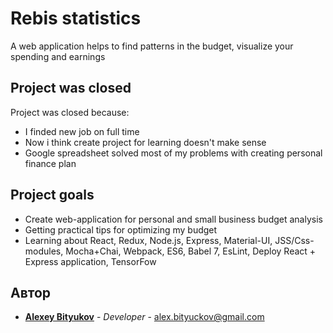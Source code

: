 # Rebis statistics
A web application helps to find patterns in the budget, visualize your spending and earnings
## Project was closed
Project was closed because: 
 * I finded new job on full time
 * Now i think create project for learning doesn't make sense
 * Google spreadsheet solved most of my problems with creating personal finance plan
## Project goals
* Create web-application for personal and small business budget analysis
* Getting practical tips for optimizing my budget
* Learning about React, Redux, Node.js, Express, Material-UI, JSS/Css-modules, Mocha+Chai, Webpack, ES6, Babel 7, EsLint, Deploy React + Express application, TensorFow
## Автор
* **[Alexey Bityukov](https://github.com/alexeyBityukov)** - *Developer* - alex.bityuckov@gmail.com   
